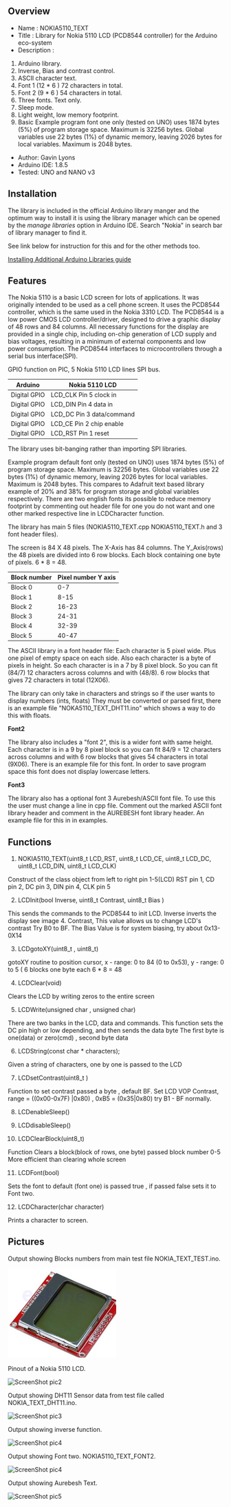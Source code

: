 Overview
--------------------
* Name : NOKIA5110_TEXT
* Title : Library for Nokia 5110 LCD (PCD8544 controller) for the Arduino eco-system
* Description : 

1. Arduino library.      
2. Inverse, Bias and contrast control. 
3. ASCII character text.
4. Font 1 (12 * 6 ) 72 characters in total.
5. Font 2 (9 * 6  ) 54  characters in total.
6. Three fonts. Text only. 
7. Sleep mode.
8. Light weight, low memory footprint. 
9. Basic Example program font one only (tested on UNO) uses 1874 bytes (5%) of program storage space. Maximum is 32256 bytes.
Global variables use 22 bytes (1%) of dynamic memory, leaving 2026 bytes for local variables. Maximum is 2048 bytes.

* Author: Gavin Lyons
* Arduino IDE: 1.8.5
* Tested: UNO and NANO v3


Installation
------------------------------

The library is included in the official Arduino library manger and the optimum way to install it 
is using the library manager which can be opened by the *manage libraries* option in Arduino IDE. 
Search "Nokia" in search bar of library manager to find it.

See link below for instruction for this and for the other methods too.

[Installing Additional Arduino Libraries guide](https://www.arduino.cc/en/Guide/Libraries)


Features
-------------------------
The Nokia 5110 is a basic  LCD screen for lots of applications. 
It was originally intended to be used as a cell phone screen. 
It uses the PCD8544 controller, which is the same used in the Nokia 3310 LCD. 
The PCD8544 is a low power CMOS LCD controller/driver, designed to drive a graphic display of 48 rows and 84 columns.
All necessary functions for the display are provided in a single chip, including on-chip generation of LCD supply and bias voltages,
resulting in a minimum of external components and low power consumption. 
The PCD8544 interfaces to microcontrollers through a serial bus interface(SPI).

GPIO function on PIC, 5 Nokia 5110 LCD lines SPI bus.

| Arduino    | Nokia 5110 LCD |
| ------ | ------ |
| Digital GPIO | LCD_CLK Pin 5 clock in |
| Digital GPIO | LCD_DIN Pin 4 data in |
| Digital GPIO | LCD_DC Pin 3 data/command|
| Digital GPIO | LCD_CE Pin 2 chip enable |
| Digital GPIO | LCD_RST Pin 1 reset|

The library uses bit-banging rather than importing SPI libraries.

Example program default font only (tested on UNO) uses 1874 bytes (5%) of program storage space. Maximum is 32256 bytes.
Global variables use 22 bytes (1%) of dynamic memory, leaving 2026 bytes for local variables. Maximum is 2048 bytes.
This compares to Adafruit text based library example of 20% and 38% for program storage and global variables respectively. 
There are two english fonts its possible to reduce memory footprint by commenting out header file
for one you do not want and one other marked respective line in LCDCharacter function.

The library has main 5 files (NOKIA5110_TEXT.cpp  NOKIA5110_TEXT.h and 3 font header files).

The screen is 84 X 48 pixels. The X-Axis has 84 columns.
The Y_Axis(rows) the 48 pixels are divided into 6 row blocks. 
Each block containing one byte of pixels. 6 * 8 = 48.

| Block number   | Pixel number Y axis|
| ------ | ------ |
| Block 0 | 0-7 |
| Block 1 | 8-15 |
| Block 2 | 16-23|
| Block 3 | 24-31 |
| Block 4 | 32-39 |
| Block 5 | 40-47 |

The ASCII library in a font header file: Each character is 5 pixel wide. Plus one pixel of empty space on each side.
Also each character is a byte of pixels in height.
So each character is in a 7 by 8 pixel block. So you can fit (84/7) 12 characters across columns and with (48/8).
6 row blocks that gives 72 characters in total (12X06).

The library can only take in characters and strings so if the user wants to display numbers (ints, floats)
They must be converted or parsed first, there is an example file "NOKA5110_TEXT_DHT11.ino" which shows a way to do this with floats.

**Font2** 

The library also includes a "font 2", this is a wider font with same height. 
Each character is in a 9 by 8 pixel block so you can fit 84/9 = 12 characters across columns and with
6 row blocks that gives 54 characters in total (9X06). There is an example file for this font.
In order to save program space this font does not display lowercase letters.

**Font3**

The library also has a optional font 3 Aurebesh/ASCII font file. To use this the user must change a line in cpp file.
Comment out the marked ASCII font library header and comment in the AUREBESH font library header.
An example file for this in in examples.


Functions
----------------------------------------
 

1. NOKIA5110_TEXT(uint8_t LCD_RST, uint8_t LCD_CE, uint8_t LCD_DC, uint8_t LCD_DIN, uint8_t LCD_CLK)

Construct of the class object from left to right pin 1-5(LCD)
RST pin 1, CD pin 2, DC pin 3, DIN pin 4, CLK pin 5 

2. LCDInit(bool Inverse, uint8_t Contrast, uint8_t Bias )

This sends the  commands to the PCD8544 to init LCD. Inverse inverts the
display see image 4. Contrast, This value allows us to change LCD's contrast Try B0 to BF.
The Bias Value is for system biasing, try about 0x13-0X14


3. LCDgotoXY(uint8_t , uint8_t)

gotoXY routine to position cursor,  x - range: 0 to 84 (0 to 0x53), 
y - range: 0 to 5 ( 6 blocks one byte each 6 * 8 = 48

4. LCDClear(void)

Clears the LCD by writing zeros to the entire screen

5. LCDWrite(unsigned char , unsigned char)

There are two  banks in the LCD, data and commands. 
This function sets the DC pin high or low depending, and then sends
the data byte The first byte is one(data) or zero(cmd) , second byte data


6. LCDString(const char * characters);

Given a string of characters, one by one is passed to the LCD

7. LCDsetContrast(uint8_t )

Function to set contrast passed a byte , default BF.
Set LCD VOP Contrast, range = ((0x00-0x7F) |0x80) , 0xB5 = (0x35|0x80) try B1 - BF normally.

8. LCDenableSleep()
9. LCDdisableSleep()

10. LCDClearBlock(uint8_t)

Function Clears a block(block of rows, one byte) passed block number 0-5 
More efficient than clearing whole screen

11. LCDFont(bool)

Sets the font to default (font one) is passed true , if passed false sets it to 
Font two.
 
12. LCDCharacter(char character)

Prints a character to screen.

Pictures
---------------------------

Output showing Blocks numbers from main test file NOKIA_TEXT_TEST.ino.

![ScreenShot pic](https://github.com/gavinlyonsrepo/NOKIA5110_TEXT/blob/master/extras/image/NOKIA.jpg)

Pinout of a Nokia 5110 LCD.

![ScreenShot pic2](https://github.com/gavinlyonsrepo/NOKIA5110_TEXT/blob/master/extras/image/NOKIA2.jpg)

Output showing DHT11 Sensor data from test file called NOKIA_TEXT_DHT11.ino.

![ScreenShot pic3](https://github.com/gavinlyonsrepo/NOKIA5110_TEXT/blob/master/extras/image/NOKIA3.jpg)

Output showing inverse function.

![ScreenShot pic4](https://github.com/gavinlyonsrepo/NOKIA5110_TEXT/blob/master/extras/image/NOKIA4.jpg)

Output showing Font two. NOKIA5110_TEXT_FONT2.

![ScreenShot pic4](https://github.com/gavinlyonsrepo/NOKIA5110_TEXT/blob/master/extras/image/NOKIA6.jpg)

Output showing Aurebesh Text.

![ScreenShot pic5](https://github.com/gavinlyonsrepo/NOKIA5110_TEXT/blob/master/extras/image/NOKIA5.jpg)

